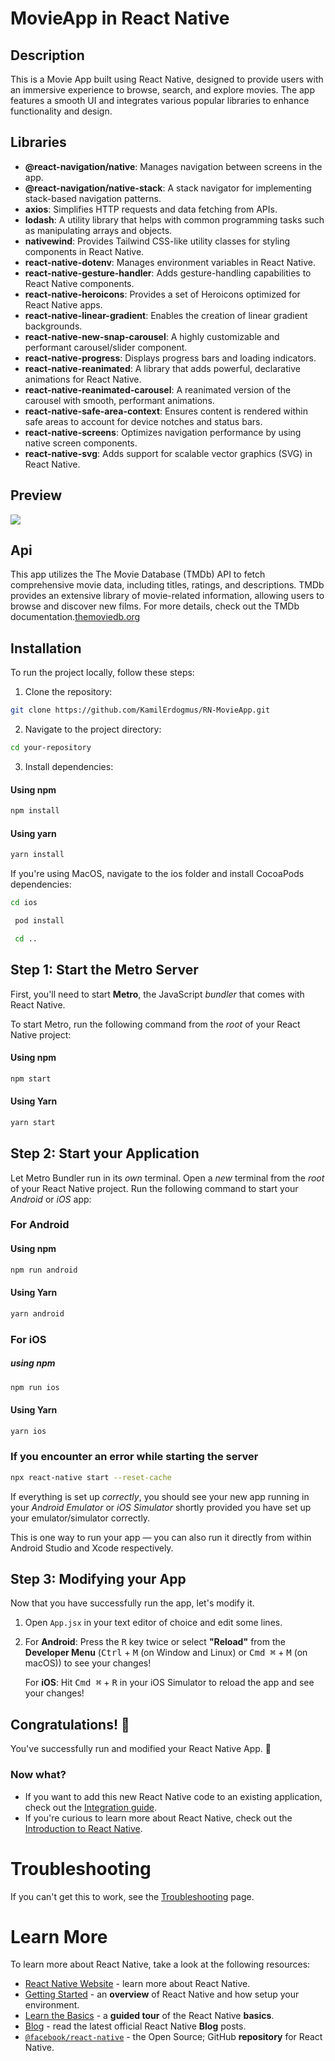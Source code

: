 # MovieApp in React Native

## Description

This is a Movie App built using React Native, designed to provide users with an immersive experience to browse, search, and explore movies. The app features a smooth UI and integrates various popular libraries to enhance functionality and design.

## Libraries

- **@react-navigation/native**: Manages navigation between screens in the app.
- **@react-navigation/native-stack**: A stack navigator for implementing stack-based navigation patterns.
- **axios**: Simplifies HTTP requests and data fetching from APIs.
- **lodash**: A utility library that helps with common programming tasks such as manipulating arrays and objects.
- **nativewind**: Provides Tailwind CSS-like utility classes for styling components in React Native.
- **react-native-dotenv**: Manages environment variables in React Native.
- **react-native-gesture-handler**: Adds gesture-handling capabilities to React Native components.
- **react-native-heroicons**: Provides a set of Heroicons optimized for React Native apps.
- **react-native-linear-gradient**: Enables the creation of linear gradient backgrounds.
- **react-native-new-snap-carousel**: A highly customizable and performant carousel/slider component.
- **react-native-progress**: Displays progress bars and loading indicators.
- **react-native-reanimated**: A library that adds powerful, declarative animations for React Native.
- **react-native-reanimated-carousel**: A reanimated version of the carousel with smooth, performant animations.
- **react-native-safe-area-context**: Ensures content is rendered within safe areas to account for device notches and status bars.
- **react-native-screens**: Optimizes navigation performance by using native screen components.
- **react-native-svg**: Adds support for scalable vector graphics (SVG) in React Native.

## Preview

![](/assets/RN-MovieApp-GIF.gif)

## Api

This app utilizes the The Movie Database (TMDb) API to fetch comprehensive movie data, including titles, ratings, and descriptions. TMDb provides an extensive library of movie-related information, allowing users to browse and discover new films. For more details, check out the TMDb documentation.[themoviedb.org](https://developer.themoviedb.org/docs/getting-started)

## Installation

To run the project locally, follow these steps:

1. Clone the repository:

```bash
git clone https://github.com/KamilErdogmus/RN-MovieApp.git
```

2. Navigate to the project directory:

```bash
cd your-repository
```

3. Install dependencies:

#### Using npm

```bash
npm install
```

#### Using yarn

```bash
yarn install
```

If you're using MacOS, navigate to the ios folder and install CocoaPods dependencies:

```bash
cd ios
```

```bash
 pod install
```

```bash
 cd ..
```

## Step 1: Start the Metro Server

First, you'll need to start **Metro**, the JavaScript _bundler_ that comes with React Native.

To start Metro, run the following command from the _root_ of your React Native project:

#### Using npm

```bash
npm start
```

#### Using Yarn

```bash
yarn start
```

## Step 2: Start your Application

Let Metro Bundler run in its _own_ terminal. Open a _new_ terminal from the _root_ of your React Native project. Run the following command to start your _Android_ or _iOS_ app:

### For Android

#### Using npm

```bash
npm run android
```

#### Using Yarn

```bash
yarn android
```

### For iOS

##### using npm

```bash
npm run ios
```

#### Using Yarn

```bash
yarn ios
```

### If you encounter an error while starting the server

```bash
npx react-native start --reset-cache
```

If everything is set up _correctly_, you should see your new app running in your _Android Emulator_ or _iOS Simulator_ shortly provided you have set up your emulator/simulator correctly.

This is one way to run your app — you can also run it directly from within Android Studio and Xcode respectively.

## Step 3: Modifying your App

Now that you have successfully run the app, let's modify it.

1. Open `App.jsx` in your text editor of choice and edit some lines.
2. For **Android**: Press the <kbd>R</kbd> key twice or select **"Reload"** from the **Developer Menu** (<kbd>Ctrl</kbd> + <kbd>M</kbd> (on Window and Linux) or <kbd>Cmd ⌘</kbd> + <kbd>M</kbd> (on macOS)) to see your changes!

   For **iOS**: Hit <kbd>Cmd ⌘</kbd> + <kbd>R</kbd> in your iOS Simulator to reload the app and see your changes!

## Congratulations! :tada:

You've successfully run and modified your React Native App. :partying_face:

### Now what?

- If you want to add this new React Native code to an existing application, check out the [Integration guide](https://reactnative.dev/docs/integration-with-existing-apps).
- If you're curious to learn more about React Native, check out the [Introduction to React Native](https://reactnative.dev/docs/getting-started).

# Troubleshooting

If you can't get this to work, see the [Troubleshooting](https://reactnative.dev/docs/troubleshooting) page.

# Learn More

To learn more about React Native, take a look at the following resources:

- [React Native Website](https://reactnative.dev) - learn more about React Native.
- [Getting Started](https://reactnative.dev/docs/environment-setup) - an **overview** of React Native and how setup your environment.
- [Learn the Basics](https://reactnative.dev/docs/getting-started) - a **guided tour** of the React Native **basics**.
- [Blog](https://reactnative.dev/blog) - read the latest official React Native **Blog** posts.
- [`@facebook/react-native`](https://github.com/facebook/react-native) - the Open Source; GitHub **repository** for React Native.
